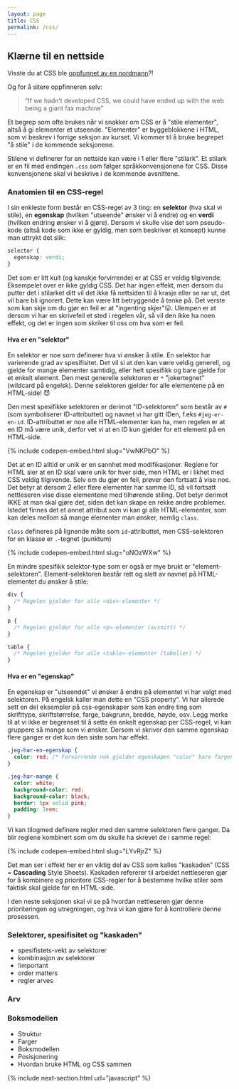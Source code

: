 ```yaml
---
layout: page
title: CSS
permalink: /css/
---
```


## Klærne til en nettside

Visste du at CSS ble [oppfunnet av en nordmann](https://medium.com/net-magazine/interview-with-h%C3%A5kon-wium-lie-f3328aeca8ed)?!

Og for å sitere oppfinneren selv:

> “If we hadn’t developed CSS, we could have ended up with the web being a giant fax machine”

Et begrep som ofte brukes når vi snakker om CSS er å "stile elementer", altså å
gi elementer et utseende. "Elementer" er byggeblokkene i HTML, som vi beskrev i
forrige seksjon av kurset. Vi kommer til å bruke begrepet "å stile" i de kommende seksjonene.

Stilene vi definerer for en nettside kan være i 1 eller flere "stilark". Et
stilark er en fil med endingen `.css` som følger språkkonvensjonene for CSS. Disse
konvensjonene skal vi beskrive i de kommende avsnittene.

### Anatomien til en CSS-regel

I sin enkleste form består en CSS-regel av 3 ting: en **selektor** (hva skal vi stile),
en **egenskap** (hvilken "utseende" ønsker vi å endre) og en **verdi** (hvilken endring ønsker vi å gjøre).
Dersom vi skulle vise det som pseudo-kode (altså kode som ikke er gyldig, men som beskriver et konsept)
kunne man uttrykt det slik:

```css
selector {
  egenskap: verdi;
}
```

<aside>
Det som er litt kult (og kanskje forvirrende) er at CSS er veldig tilgivende.
Eksempelet over er ikke gyldig CSS. Det har ingen effekt, men dersom du putter
det i stilarket ditt vil det ikke få nettsiden til å krasje eller se rar ut,
det vil bare bli ignorert. Dette kan være litt betryggende å tenke på. Det verste
som kan skje om du gjør en feil er at "ingenting skjer"😛.
Ulempen er at dersom vi har en skrivefeil et sted i regelen vår, så vil den ikke
ha noen effekt, og det er ingen som skriker til oss om hva som er feil.
</aside>

#### Hva er en "selektor"

En selektor er noe som definerer hva vi ønsker å stile. En selektor har varierende
grad av spesifisitet. Det vil si at den kan være veldig generell, og gjelde for
mange elementer samtidig, eller helt spesifikk og bare gjelde for et enkelt element.
Den mest generelle selektoren er `*` "jokertegnet" (wildcard på engelsk).
Denne selektoren gjelder for alle elementene på en HTML-side! 😈

Den mest spesifikke selektoren er derimot "ID-selektoren" som består av `#` (som symboliserer ID-attributtet)
og navnet vi har gitt IDen, f.eks `#jeg-er-en-id`. ID-attributtet er noe alle HTML-elementer kan ha, men
regelen er at en ID må være unik, derfor vet vi at en ID kun gjelder for ett
element på en HTML-side.

{% include codepen-embed.html slug="VwNKPbO" %}

Det at en ID alltid er unik er en sannhet med modifikasjoner. Reglene for HTML
sier at en ID skal være unik for hver side, men HTML er i likhet med CSS veldig
tilgivende. Selv om du gjør en feil, prøver den fortsatt å vise noe. Det betyr
at dersom 2 eller flere elementer har samme ID, så vil fortsatt nettleseren vise
disse elementene med tilhørende stiling. Det betyr derimot IKKE at man skal gjøre
det, siden det kan skape en rekke andre problemer. Istedet finnes det et annet
attribut som vi kan gi alle HTML-elementer, som kan deles mellom så mange elementer
man ønsker, nemlig `class`.

`class` defineres på lignende måte som `id`-attributtet, men CSS-selektoren for
en klasse er `.`-tegnet (punktum)

{% include codepen-embed.html slug="oNOzWXw" %}

En mindre spesifikk selektor-type som er også er mye brukt er "element-selektoren".
Element-selektoren består rett og slett av navnet på HTML-elementet du ønsker å
stile:

```css
div {
  /* Regelen gjelder for alle <div>-elementer */
}

p {
  /* Regelen gjelder for alle <p>-elementer (avsnitt) */
}

table {
  /* Regelen gjelder for alle <table>-elementer (tabeller) */
}
```

#### Hva er en "egenskap"

En egenskap er "utseendet" vi ønsker å endre på elementet vi har valgt med selektoren.
På engelsk kaller man dette en "CSS property". Vi har allerede sett en del
eksempler på css-egenskaper som kan endre ting som skrifttype, skriftstørrelse, farge,
bakgrunn, bredde, høyde, osv. Legg merke til at vi ikke er begrenset til å sette én enkelt egenskap
per CSS-regel, vi kan gruppere så mange som vi ønsker. Dersom vi skriver
den samme egenskap flere ganger er det kun den siste som har effekt.

```css
.jeg-har-en-egenskap {
  color: red; /* Forvirrende nok gjelder egenskapen "color" bare fargen på tekst */
}

.jeg-har-mange {
  color: white;
  background-color: red;
  background-color: black;
  border: 5px solid pink;
  padding: 1rem;
}
```

Vi kan tilogmed definere regler med den samme selektoren flere ganger. Da blir
reglene kombinert som om du skulle ha skrevet de i samme regel:

{% include codepen-embed.html slug="LYvRjrZ" %}

Det man ser i effekt her er en viktig del av CSS som kalles "kaskaden"
(CSS = **Cascading** Style Sheets). Kaskaden refererer til arbeidet nettleseren
gjør for å kombinere og prioritere CSS-regler for å bestemme hvilke stiler som
faktisk skal gjelde for en HTML-side.

I den neste seksjonen skal vi se på hvordan nettleseren gjør denne prioriteringen
og utregningen, og hva vi kan gjøre for å kontrollere denne prosessen.

### Selektorer, spesifisitet og "kaskaden"

- spesifistets-vekt av selektorer
- kombinasjon av selektorer
- !important
- order matters
- regler arves

### Arv

### Boksmodellen

- Struktur
- Farger
- Boksmodellen
- Posisjonering
- Hvordan bruke HTML og CSS sammen

{% include next-section.html url="javascript" %}
